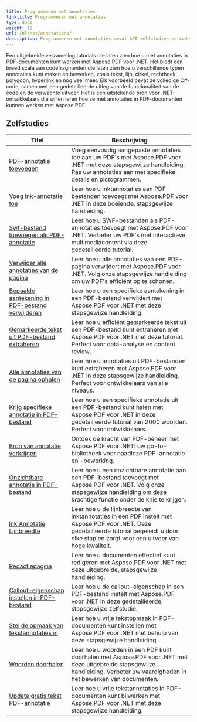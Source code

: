 ```yaml
---
title: Programmeren met annotaties
linktitle: Programmeren met annotaties
type: docs
weight: 12
url: /nl/net/annotations/
description: Programmeren met annotaties omvat API-zelfstudies en codefragmenten van Aspose.PDF voor .NET, inclusief het toevoegen en verwijderen van annotaties, het ophalen van annotatie-info en nog veel meer.
---
```

Een uitgebreide verzameling tutorials die laten zien hoe u met annotaties in PDF-documenten kunt werken met Aspose.PDF voor .NET. Het biedt een breed scala aan codefragmenten die laten zien hoe u verschillende typen annotaties kunt maken en bewerken, zoals tekst, lijn, cirkel, rechthoek, polygoon, hyperlink en nog veel meer. Elk voorbeeld bevat de volledige C#-code, samen met een gedetailleerde uitleg van de functionaliteit van de code en de verwachte uitvoer. Het is een uitstekende bron voor .NET-ontwikkelaars die willen leren hoe ze met annotaties in PDF-documenten kunnen werken met Aspose.PDF.

## Zelfstudies
| Titel | Beschrijving |
| --- | --- | 
| [PDF-annotatie toevoegen](./addannotation/) | Voeg eenvoudig aangepaste annotaties toe aan uw PDF's met Aspose.PDF voor .NET met deze stapsgewijze handleiding. Pas uw annotaties aan met specifieke details en pictogrammen. |  
| [Voeg lnk-annotatie toe](./addlnkannotation/) | Leer hoe u inktannotaties aan PDF-bestanden toevoegt met Aspose.PDF voor .NET in deze boeiende, stapsgewijze handleiding. |  
| [Swf-bestand toevoegen als PDF-annotatie](./addswffileasannotation/) | Leer hoe u SWF-bestanden als PDF-annotaties toevoegt met Aspose.PDF voor .NET. Verbeter uw PDF's met interactieve multimediacontent via deze gedetailleerde tutorial. |  
| [Verwijder alle annotaties van de pagina](./deleteallannotationsfrompage/) | Leer hoe u alle annotaties van een PDF-pagina verwijdert met Aspose.PDF voor .NET. Volg onze stapsgewijze handleiding om uw PDF's efficiënt op te schonen. |  
| [Bepaalde aantekening in PDF-bestand verwijderen](./deleteparticularannotation/) | Leer hoe u een specifieke aantekening in een PDF-bestand verwijdert met Aspose.PDF voor .NET met deze stapsgewijze handleiding. |  
| [Gemarkeerde tekst uit PDF-bestand extraheren](./extracthighlightedtext/) | Leer hoe u efficiënt gemarkeerde tekst uit een PDF-bestand kunt extraheren met Aspose.PDF voor .NET met deze tutorial. Perfect voor data-analyse en content review. |  
| [Alle annotaties van de pagina ophalen](./getallannotationsfrompage/) | Leer hoe u annotaties uit PDF-bestanden kunt extraheren met Aspose.PDF voor .NET in deze stapsgewijze handleiding. Perfect voor ontwikkelaars van alle niveaus. |  
| [Krijg specifieke annotatie in PDF-bestand](./getparticularannotation/) | Leer hoe u een specifieke annotatie uit een PDF-bestand kunt halen met Aspose.PDF voor .NET in deze gedetailleerde tutorial van 2000 woorden. Perfect voor ontwikkelaars.  |  
| [Bron van annotatie verkrijgen](./getresourceofannotation/) | Ontdek de kracht van PDF-beheer met Aspose.PDF voor .NET: uw go-to-bibliotheek voor naadloze PDF-annotatie en -bewerking. |  
| [Onzichtbare annotatie in PDF-bestand](./invisibleannotation/) | Leer hoe u een onzichtbare annotatie aan een PDF-bestand toevoegt met Aspose.PDF voor .NET. Volg onze stapsgewijze handleiding om deze krachtige functie onder de knie te krijgen. |  
| [lnk Annotatie Lijnbreedte](./lnkannotationlinewidth/) | Leer hoe u de lijnbreedte van inktannotaties in een PDF instelt met Aspose.PDF voor .NET. Deze gedetailleerde tutorial begeleidt u door elke stap en zorgt voor een uitvoer van hoge kwaliteit. |  
| [Redactiepagina](./redactpage/) | Leer hoe u documenten effectief kunt redigeren met Aspose.PDF voor .NET met deze uitgebreide, stapsgewijze handleiding. |  
| [Callout-eigenschap instellen in PDF-bestand](./setcalloutproperty/) | Leer hoe u de callout-eigenschap in een PDF-bestand instelt met Aspose.PDF voor .NET in deze gedetailleerde, stapsgewijze zelfstudie. |  
| [Stel de opmaak van tekstannotaties in](./setfreetextannotationformatting/) | Leer hoe u vrije tekstopmaak in PDF-documenten kunt instellen met Aspose.PDF voor .NET met behulp van deze stapsgewijze handleiding. |  
| [Woorden doorhalen](./strikeoutwords/) | Leer hoe u woorden in een PDF kunt doorhalen met Aspose.PDF voor .NET met deze uitgebreide stapsgewijze handleiding. Verbeter uw vaardigheden in het bewerken van documenten. |  
| [Update gratis tekst PDF-annotatie](./updatefreetextannotation/) | Leer hoe u vrije tekstannotaties in PDF-documenten kunt bijwerken met Aspose.PDF voor .NET met deze stapsgewijze handleiding. |  